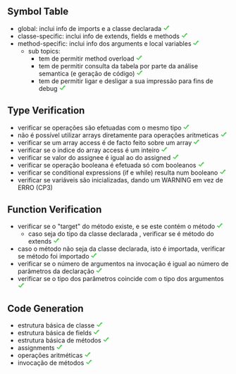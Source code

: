 
## Symbol Table
* global: inclui info de imports e a classe declarada ![alt text](check.png)
* classe-specific: inclui info de extends, fields e methods ![alt text](check.png)
* method-specific: inclui info dos arguments e local variables ![alt text](check.png)
    * sub topics:
       + tem de permitir method overload ![alt text](check.png)
       + tem de permitir consulta da tabela por parte da análise semantica (e geração de código) ![alt text](check.png)
       + tem de permitir ligar e desligar a sua impressão para fins de debug ![alt text](check.png)
## Type Verification
* verificar se operações são efetuadas com o mesmo tipo ![alt text](check.png)
* não é possível utilizar arrays diretamente para operações aritmeticas ![alt text](check.png)
* verificar se um array access é de facto feito sobre um array ![alt text](check.png)
* verificar se o indice do array access é um inteiro ![alt text](check.png)
* verificar se valor do assignee é igual ao do assigned ![alt text](check.png)
* verificar se operação booleana é efetuada só com booleanos ![alt text](check.png)
* verificar se conditional expressions (if e while) resulta num booleano ![alt text](check.png)
* verificar se variáveis são inicializadas, dando um WARNING em vez de ERRO (CP3)

			
## Function Verification
* verificar se o "target" do método existe, e se este contém o método ![alt text](check.png)
    + caso seja do tipo da classe declarada , verificar se é método do extends ![alt text](check.png)
* caso o método não seja da classe declarada, isto é importada, verificar se método foi importado ![alt text](check.png)
* verificar se o número de argumentos na invocação é igual ao número de parâmetros da declaração ![alt text](check.png)
* verificar se o tipo dos parâmetros coincide com o tipo dos argumentos ![alt text](check.png)

## Code Generation
* estrutura básica de classe ![alt text](check.png)
* estrutura básica de fields ![alt text](check.png)
* estrutura básica de métodos ![alt text](check.png)
* assignments ![alt text](check.png)
* operações aritméticas ![alt text](check.png)
* invocação de métodos ![alt text](check.png)
